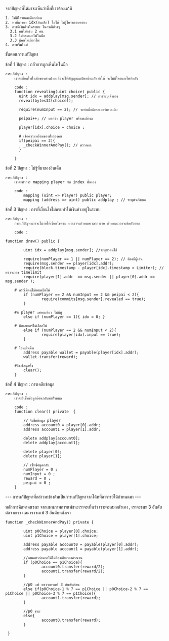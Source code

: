 จากปัญหาที่ได้มาจะเห็นว่าซิ่งที่เราต้องเเก้มี 

    1. ไม่มีใครยอมเลือกก่อน
    2. หาที่มาของ idx(อินเด็ก) ไม่ได้ ไม่รู้ใครครอบครอง
    3. การมีเงินค้างในระบบ ในกรณีต่างๆ
      3.1 คนไม่ครบ 2 คน
      3.2 ไม่ยอมเผยไพ่ในมือ
      3.3 มีคนไม่เลือกไพ่
    4. การเริ่มใหม่

  ขั้นตอนการเเก้ปัญหา 

  ข้อที่ 1 
    ปัญหา : กลัวการถูกเห็นไพ่ในมือ
    
    การเเก้ปัญหา : 
        เราจะซ้อนไพ่ในมือของต่างฝ่ายเเล้วจะให้สัญญาณเปิดพร้อมกันทำให้ จะไม่มีใครเผยไพ่ทีหลัง

        code :
        function revealing(uint choice) public { 
          uint idx = addplay[msg.sender]; // การระบุเจ้าของ 
          reveal(bytes32(choice)); 
        
          require(numInput == 2); // จะทำเมื่อมีเพลเยอร์ครบเเล้ว
        
          peipai++; // บอกว่า player พร้อมเเล้วนะ 
          
          player[idx].choice = choice ;

          # เช็คความพร้อมของทั้งสองคน
          if(peipai == 2){
            _checkWinnerAndPay(); // ตรวจผล
          }

        }
  ข้อที่ 2 
    ปัญหา : ไม่รู้ที่มาของอินเด็ก
    
    การเเก้ปัญหา :
        เราจะทำการ mapping player กับ index นั้นเอง

        code : 
            mapping (uint => Player) public player;
            mapping (address => uint) public addplay ; // ระบุตัวเจ้าของ


  ข้อที่ 3
    ปัญหา : การที่เงื่อนไขไม่ครบทำให้เงินค้างอยู่ในระบบ
    
    การเเก้ปัญหา :
        การเเก้ปัญหาเราจะไม่รอให้เงื่อนไขครบ เเต่เราจะกำหนดเวลาการรอ ถ้าหมดเวลาจะดีดตัวออก

        code :     
	
 	function draw() public {

        	uint idx = addplay[msg.sender]; //ระบุตัวคนใช้

        	require(numPlayer == 1 || numPlayer == 2); // ต้องมีผู้เล่น
        	require(msg.sender == player[idx].addr); 
        	require(block.timestamp - player[idx].timestamp > Limiter); // ตรวจเวลา timelimit 
        	require(player[1].addr  == msg.sender || player[0].addr == msg.sender ); 
        
		# กรณีมีคนไม่ยอมเปิดไพ่
        	if (numPlayer == 2 && numInput == 2 && peipai < 2){
            		require(commits[msg.sender].revealed == true);
        	}

		#มี player เเค่คนเดียว ไม่มีคู่
        	else if (numPlayer == 1){ idx = 0; }

		# มีเพลเยอร์ไม่เลือกไพ่
        	else if (numPlayer == 2 && numInput < 2){
            		require(player[idx].input == true);
        	}

	 	# โอนเงินคืน
        	address payable wallet = payable(player[idx].addr);
        	wallet.transfer(reward);

  		#ล้างข้อมุลทิ้ง
        	clear();
    	}

  ข้อที่ 4
    ปัญหา : การเคลียข้อมูล
    
    การเเก้ปัญหา : 
        เราจะรีเซ็ทข้อมูลย้อนกลับมาทั้งหมด

    	code :
	    function clear() private  {
        
        	// รีเซ็ทข้อมูล player 
        	address account0 = player[0].addr;
        	address account1 = player[1].addr;

        	delete addplay[account0];
        	delete addplay[account1];

        	delete player[0];
        	delete player[1];

        	// เซ็ทข้อมูลกลับ
        	numPlayer = 0 ;
        	numInput = 0 ;
        	reward = 0 ;
        	peipai = 0 ;
    	}

---      การเเก้ปัญหาที่กล่าวมาข้างต้นเป็นการเเก้ปัญหาจากโค้ทที่อาจารย์ได้กำหนดมา     ---

หลักการคิดหาคนชนะ จากเเผนภาพการเเพ้ชนะเราจะเห็นว่า เราะจะเสมอตัวเอง , เราจะชนะ 3 อันดับต่อจากเรา เเละ เราจะเเพ้ 3 อันดับหลังเรา

	function _checkWinnerAndPay() private {

        	uint p0Choice = player[0].choice;
        	uint p1Choice = player[1].choice;

        	address payable account0 = payable(player[0].addr);
        	address payable account1 = payable(player[1].addr);
        
        	//เสมอทำก่อนจะได้ไม่ต้องเสียเวลาคำณวน
        	if (p0Choice == p1Choice){
            		account0.transfer(reward/2);
            		account1.transfer(reward/2);
       	 	}

        	//p0 เเพ้ ตรวจการเเพ้ 3 อันดับก่อน
        	else if(p0Choice-1 % 7 == p1Choice || p0Choice-2 % 7 == p1Choice || p0Choice-3 % 7 == p1Choice){
            		account1.transfer(reward);
        	}

        	//p0 ชนะ 
        	else{
            		account0.transfer(reward);
        	}
    	
     }




   
